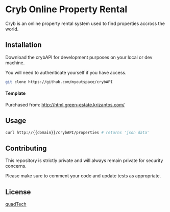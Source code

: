 # Cryb Online Property Rental

Cryb is an online property rental system used to find properties accross the world.

## Installation

Download the crybAPI for development purposes on your local or dev machine.

You will need to authenticate yourself if you have access.

```bash
git clone https://github.com/myoutspace/crybAPI
```

#### Template

Purchased from: http://html.green-estate.krizantos.com/ 

## Usage

```bash
curl http://{{domain}}/crybAPI/properties # returns 'json data'
```

## Contributing
This repository is strictly private and will always remain private for security concerns.

Please make sure to comment your code and update tests as appropriate.

## License
[quadTech](https://quadTech.com/about/licenses/)
